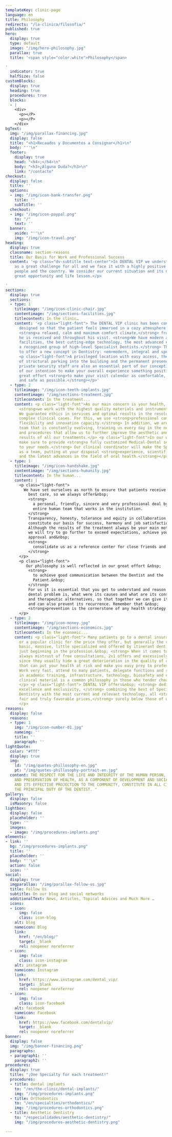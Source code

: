 ```yaml
---
templateKey: clinic-page
language: en
title: Philosophy
redirects: "/la-clinica/filosofia/"
published: true
hero:
  display: true
  type: default
  image: "/img/hero-philosophy.jpg"
  parallax: true
  title: '<span style="color:white">Philosophy</span>

'
  indicator: true
  halfSize: false
customBlocks:
  display: true
  heading: true
  procedures: true
  blocks:
  - |
    <div>
      <p></P>
      <p></P>
    </div>
bgText:
  img: "/img/parallax-financing.jpg"
  display: false
  title: "<h1>Recaudos y Documentos a Consignar</h1>\n"
  body: "''\n"
  footer:
    display: true
    head: "<h4>;</h4>\n"
    body: "<h3>¿Alguna Duda?</h3>\n"
    link: "/contacto"
checkout:
  display: false
  title: ''
  options:
  - img: "/img/icon-bank-transfer.png"
    title: ''
    subTitle: ''
  checkout:
  - img: "/img/icon-paypal.png"
    to: "/"
    text: ''
  banner:
    aside: "''\n"
    img: "/img/icon-travel.png"
heading:
  display: true
  classname: section-reasons
  title: Our Basis for Work and Professional Success
  content: '<p class="dv-subtitle text-center">In DENTAL VIP we understand the future
    as a great challenge for all and we face it with a highly positive attitude towards
    people and the country. We consider our current situation and its nuances as a
    great opportunity and life lesson.</p>

'
sections:
  display: true
  sections:
  - type: 1
    titleimage: "/img/icon-clinic-chair.jpg"
    contentimage: "/img/sections-facilities.jpg"
    titlecontent: In the clinic…
    content: '<p class="light-font"> The DENTAL VIP clinic has been conceived and
      designed so that the patient feels immersed in a cozy atmosphere and enjoys
      <strong>a relaxed, calm and maximum comfort climate,</strong> from the moment
      he is received and throughout his visit. <strong>We have modern and comfortable
      facilities, the best cutting-edge technology, the most advanced equipments and
      a recognized group of high-level Specialist Dentists.</strong> This allows us
      to offer a new concept in Dentistry: <em>modern, integral and specialized.</em></p>
      <p class="light-font">A privileged location with easy access, the availability
      of structural parking into the building and the permanent presence of a large
      private security staff are also an essential part of our conception of service,
      of our intention to make your overall experience something positive and our
      great effort <strong>to make your visit calendar as comfortable, expeditious
      and safe as possible.</strong></p>'
  - type: 2
    titleimage: "/img/icon-teeth-implants.jpg"
    contentimage: "/img/sections-treatment.jpg"
    titlecontent: In the treatment...
    content: <p class="light-font">As our main concern is your health, in DENTAL VIP
      <strong>we work with the highest quality materials and instruments.</strong>
      We guarantee ethics in services and optimal results in the resolution of highly
      complex clinical cases. For this, we use <strong>professional competence, commitment,
      flexibility and innovation capacity.</strong> In addition, we are a multidisciplinary
      team that is constantly evolving, training us every day in the new techniques
      and procedures that allow us to further improve the aesthetic and functional
      results of all our treatments.</p> <p class="light-font">In our work we always
      make sure to provide <strong>a fully customized Medical-Dental service tailored
      to your needs.</strong> Our clinical coordinator will make the Specialists work
      as a team, putting at your disposal <strong>experience, scientific knowledge
      and the latest advances in the field of oral health.</strong></p>
  - type: 1
    titleimage: "/img/icon-handshake.jpg"
    contentimage: "/img/sections-humanity.jpg"
    titlecontent: In the human...
    content: |
      <p class="light-font">
        We have set ourselves as north to ensure that patients receive the
          best care, so we always offer&nbsp;
          <strong>
            a personal, friendly, sincere and very professional deal by the
            entire human team that works in the institution.
          </strong>
          Transparency, honesty, tolerance and equity in collaboration
          constitute our basis for success, harmony and job satisfaction.
          Although the results of the treatment always be your main motivation,
          we will try to go further to exceed expectations, achieve your full
          approval and&nbsp;
          <strong>
            consolidate us as a reference center for close friends and family.
          </strong>
      </p>
      <p class="light-font">
         Our philosophy is well reflected in our great effort &nbsp;
          <strong>
            to achieve good communication between the Dentist and the
            Patient.&nbsp;
          </strong>
          For us it is essential that you get to understand and reason what your
          dental problem is, what were its causes and what are its consequences
          and therapeutic alternatives, so that together we can give it solution
          and can also prevent its recurrence. Remember that &nbsp;
          <strong>prevention is the cornerstone of any health strategy.</strong>
      </p>
  - type: 2
    titleimage: "/img/icon-money.jpg"
    contentimage: "/img/sections-economics.jpg"
    titlecontent: In the economic...
    content: <p class="light-font"> Many patients go to a dental insurance, a franchise
      or a popular clinic for the price they offer, but generally the care is very
      basic, massive, little specialized and offered by itinerant dentists who are
      just beginning in the profession.&nbsp; <strong> When it comes to private attention,
      always mistrust of free consultations, 2x1 offers and excessively low fees,
      since they usually hide a great deterioration in the quality of care </strong>
      that can put your health at risk and make you easy prey to professional malpractice.
      Work very fast, attend to many patients, delegate functions and spare the most
      in academic training, infrastructure, technology, biosafety and expenses of
      clinical material is a common philosophy in those who tender cheap dentistry.
      </p> <p class="light-font"> DENTAL VIP offers&nbsp; <strong> dedication, personalization,
      excellence and exclusivity, </strong> combining the best of Specialized Integrated
      Dentistry with the most current and relevant technology, all <strong>&nbsp;at
      fair and truly favorable prices,</strong> surely below those of our direct competition.
      </p>
reasons:
  display: false
  reasons:
  - type: 1
    img: "/img/icon-number-01.jpg"
    nameimg: ''
    title: ''
    paragraph: ''
lightQuote:
  color: "#fff"
  display: true
  img:
    ld: "/img/quotes-phillosophy-en.jpg"
    pt: "/img/quotes-phillosophy-portrait-en.jpg"
  content: THE RESPECT FOR THE LIFE AND INTEGRITY OF THE HUMAN PERSON, THE PROMOTION
    AND PRESERVATION OF HEALTH, AS A COMPONENT OF DEVELOPMENT AND SOCIAL WELFARE,
    AND ITS EFFECTIVE PROJECTION TO THE COMMUNITY, CONSTITUTE IN ALL CIRCUMSTANCES
    THE PRINCIPAL DUTY OF THE DENTIST. "
gallery:
  display: false
  isMasonry: false
lightbox:
  display: false
  placeholder: ''
  type: ''
  images:
  - image: "/img/procedures-implants.png"
elements:
- link: ''
  bg: "/img/procedures-implants.png"
  title: ''
  placeholder: ''
  body: "''\n"
  action: false
  icon: ''
social:
  display: true
  imgparallax: "/img/parallax-follow-us.jpg"
  title: Follow Us
  subtitle: On our blog and social networks
  additionalText: News, Articles, Topical Advices and Much More …
  icons:
  - icon:
      img: false
      class: icon-blog
    alt: blog
    nameicon: Blog
    link:
      href: "/en/blog/"
      target: _blank
      rel: noopener noreferrer
  - icon:
      img: false
      class: icon-instagram
    alt: instagram
    nameicon: Instagram
    link:
      href: https://www.instagram.com/dental_vip/
      target: _blank
      rel: noopener noreferrer
  - icon:
      img: false
      class: icon-facebook
    alt: facebook
    nameicon: Facebook
    link:
      href: https://www.facebook.com/dentalvip/
      target: _blank
      rel: noopener noreferrer
banner:
  display: false
  img: "/img/banner-financing.png"
  paragraphs:
  - paragraph1: ''
    paragraph2: ''
procedures:
  display: true
  title: "¡One Specialty for each treatment!"
  procedures:
  - title: dental implants
    to: "/en/the-clinic/dental-implants/"
    img: "/img/procedures-implants.png"
  - title: Orthodontics
    to: "/en/specialties/orthodontics/"
    img: "/img/procedures-orthodontics.png"
  - title: Aesthetic Dentistry
    to: "/especialidades/aesthetic-dentistry/"
    img: "/img/procedures-aesthetic-dentistry.png"

---
```

